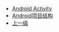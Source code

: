 - [Android Activity](docs/Android/Android活动activity.md)
- [Android项目结构](docs/Android/Android项目结构/README.md)
- [上一级](/?id=每日一图)